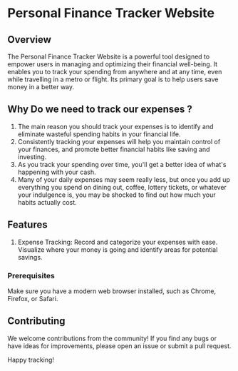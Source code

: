 # Personal Finance Tracker Website

## Overview

The Personal Finance Tracker Website is a powerful tool designed to empower users in managing and optimizing their financial well-being. It enables you to track your spending from anywhere and at any time, even while travelling in a metro or flight. Its primary goal is to help users save money in a better way.


## Why Do we need to track our expenses ?

1. The main reason you should track your expenses is to identify and eliminate wasteful spending habits in your financial life.
2. Consistently tracking your expenses will help you maintain control of your finances, and promote better financial habits like saving and investing.
3. As you track your spending over time, you'll get a better idea of what's happening with your cash.
4. Many of your daily expenses may seem really less, but once you add up everything you spend on dining out, coffee, lottery tickets, or whatever your indulgence is, you may be shocked to find out how much your 
   habits actually cost.

   
## Features

1. Expense Tracking: Record and categorize your expenses with ease. Visualize where your money is going and identify areas for potential savings.


### Prerequisites

Make sure you have a modern web browser installed, such as Chrome, Firefox, or Safari.


## Contributing

We welcome contributions from the community! If you find any bugs or have ideas for improvements, please open an issue or submit a pull request.

Happy tracking!
